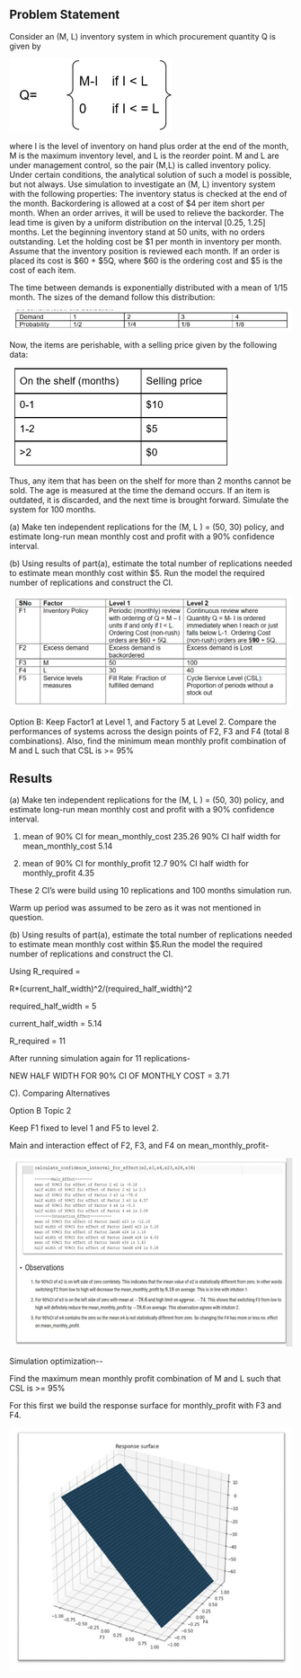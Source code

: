 ## Problem Statement

Consider an (M, L) inventory system in which procurement quantity Q is given by

![](https://github.com/kshitij-pro/simulation/blob/ab6d669c4ff6cf0b8eee88174e3dcf2ca718309b/Screenshot%202021-08-13%20161453.png)

where I is the level of inventory on hand plus order at the end of the month, M is the maximum inventory level, and L is the reorder point. M and L are under management control, so the pair (M,L)	is called inventory policy. Under certain conditions, the analytical solution of such a model is possible, but not always. Use simulation to investigate an (M, L) inventory system with the following properties: The inventory status is checked at the end of the month. Backordering is allowed at a cost of $4 per item short per month. When an order arrives, it will be used to relieve the backorder. The lead time is given by a uniform distribution on the interval [0.25, 1.25] months. Let the beginning inventory stand at 50 units, with no orders outstanding. Let the holding cost be $1 per month in inventory per month. Assume that the inventory position is reviewed each month. If an order is placed its cost is $60 + $5Q, where $60 is the ordering cost and $5 is the cost of each item.

The time between demands is exponentially distributed with a mean of 1/15 month. The sizes of the demand follow this distribution:

![](https://github.com/kshitij-pro/simulation/blob/cffe2cb0edff76044f2e9587bfa6b437e87197d5/Screenshot%202021-08-13%20161517.png)

Now, the items are perishable, with a selling price given by the following data:

![](https://github.com/kshitij-pro/simulation/blob/2579c4d4341003baa41e0db70a72eba79478c6a6/Screenshot%202021-08-13%20161536.png)

Thus, any item that has been on the shelf for more than 2 months cannot be sold. The age is measured at the time the demand occurs. If an item is outdated, it is discarded, and the next time is brought forward. Simulate the system for 100 months.

(a)	Make ten independent replications for the (M, L ) = (50, 30) policy, and estimate long-run mean monthly cost and profit with a 90% confidence interval.

(b)	Using results of part(a), estimate the total number of replications needed to estimate mean monthly cost within $5. Run the model the required number of replications and construct the CI.

![](https://github.com/kshitij-pro/simulation/blob/2794e457bd502ccb657b5bba371a30384c0667cf/Screenshot%202021-08-13%20162233.png)

Option B: Keep Factor1 at Level 1, and Factory 5 at Level 2.  Compare the performances of systems across the design points of F2, F3 and F4 (total 8 combinations). Also, find the minimum mean monthly profit combination of M and L such that CSL is >= 95%

## Results

(a)	Make ten independent replications for the (M, L ) = (50, 30) policy, and estimate long-run mean monthly cost and profit with a 90% confidence interval.

1.	mean of 90% CI for mean_monthly_cost 235.26 90% CI half width for mean_monthly_cost 5.14

2.	mean of 90% CI for monthly_profit 12.7 90% CI half width for monthly_profit 4.35

These 2 CI’s were build using 10 replications and 100 months simulation run.

Warm up period was assumed to be zero as it was not mentioned in question.

(b)	Using results of part(a), estimate the total number of replications needed to estimate mean monthly cost within $5.Run the model the required number of replications and construct the CI.

Using R_required =

R*(current_half_width)^2/(required_half_width)^2

required_half_width = 5

current_half_width = 5.14
 
R_required = 11

After running simulation again for 11 replications-

NEW HALF WIDTH FOR 90% CI OF MONTHLY COST =  3.71

C). Comparing Alternatives

Option B Topic 2

Keep F1 fixed to level 1 and F5 to level 2.

Main and interaction effect of F2, F3, and F4 on mean_monthly_profit-

![](https://github.com/kshitij-pro/simulation/blob/2fdb3ee1da96e976443470c1c1c18e44fb00d13d/Screenshot%202021-08-13%20163000.png)

Simulation optimization--
 
Find the maximum mean monthly profit combination of M and L such that CSL is >= 95%
 
For this first we build the response surface for monthly_profit with F3 and F4.

![](https://github.com/kshitij-pro/simulation/blob/388fb2eabe5785ad6e6689e82b685c2559e12024/Screenshot%202021-08-13%20163017.png)

